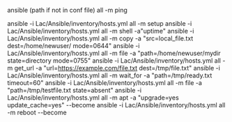 ansible (path if not in conf file) all -m ping 

ansible -i Lac/Ansible/inventory/hosts.yml all -m setup
ansible -i Lac/Ansible/inventory/hosts.yml all -m shell -a"uptime"
ansible -i Lac/Ansible/inventory/hosts.yml all -m copy -a "src=local_file.txt dest=/home/newuser/ mode=0644"
ansible -i Lac/Ansible/inventory/hosts.yml all -m file -a "path=/home/newuser/mydir state=directory mode=0755"
ansible -i Lac/Ansible/inventory/hosts.yml all -m get_url -a "url=https://example.com/file.txt dest=/tmp/file.txt"
ansible -i Lac/Ansible/inventory/hosts.yml all -m wait_for -a "path=/tmp/ready.txt timeout=60"
ansible -i Lac/Ansible/inventory/hosts.yml all -m file -a "path=/tmp/testfile.txt state=absent"
ansible -i Lac/Ansible/inventory/hosts.yml all -m apt -a "upgrade=yes update_cache=yes" --become
ansible -i Lac/Ansible/inventory/hosts.yml all -m reboot --become
